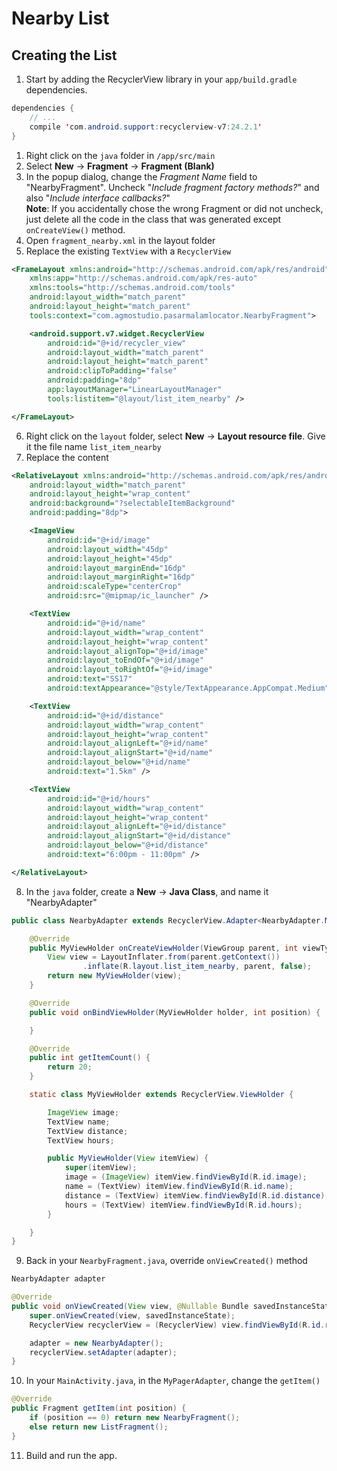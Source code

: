 # Nearby List

## Creating the List
1. Start by adding the RecyclerView library in your `app/build.gradle` dependencies.

  ```java
  dependencies {
      // ...
      compile 'com.android.support:recyclerview-v7:24.2.1'
  }
  ```
1. Right click on the `java` folder in `/app/src/main`
2. Select **New** -> **Fragment** -> **Fragment (Blank)**
3. In the popup dialog, change the *Fragment Name* field to "NearbyFragment". Uncheck "*Include fragment factory methods?*" and also "*Include interface callbacks?*"  
  **Note**: If you accidentally chose the wrong Fragment or did not uncheck, just delete all the code in the class that was generated except `onCreateView()` method.
4. Open `fragment_nearby.xml` in the layout folder
5. Replace the existing `TextView` with a `RecyclerView`
  ```xml
  <FrameLayout xmlns:android="http://schemas.android.com/apk/res/android"
      xmlns:app="http://schemas.android.com/apk/res-auto"
      xmlns:tools="http://schemas.android.com/tools"
      android:layout_width="match_parent"
      android:layout_height="match_parent"
      tools:context="com.agmostudio.pasarmalamlocator.NearbyFragment">

      <android.support.v7.widget.RecyclerView
          android:id="@+id/recycler_view"
          android:layout_width="match_parent"
          android:layout_height="match_parent"
          android:clipToPadding="false"
          android:padding="8dp"
          app:layoutManager="LinearLayoutManager"
          tools:listitem="@layout/list_item_nearby" />

  </FrameLayout>
  ```
6. Right click on the `layout` folder, select **New** -> **Layout resource file**. Give it the file name `list_item_nearby`
7. Replace the content  
  ```xml
  <RelativeLayout xmlns:android="http://schemas.android.com/apk/res/android"
      android:layout_width="match_parent"
      android:layout_height="wrap_content"
      android:background="?selectableItemBackground"
      android:padding="8dp">

      <ImageView
          android:id="@+id/image"
          android:layout_width="45dp"
          android:layout_height="45dp"
          android:layout_marginEnd="16dp"
          android:layout_marginRight="16dp"
          android:scaleType="centerCrop"
          android:src="@mipmap/ic_launcher" />

      <TextView
          android:id="@+id/name"
          android:layout_width="wrap_content"
          android:layout_height="wrap_content"
          android:layout_alignTop="@+id/image"
          android:layout_toEndOf="@+id/image"
          android:layout_toRightOf="@+id/image"
          android:text="SS17"
          android:textAppearance="@style/TextAppearance.AppCompat.Medium" />

      <TextView
          android:id="@+id/distance"
          android:layout_width="wrap_content"
          android:layout_height="wrap_content"
          android:layout_alignLeft="@+id/name"
          android:layout_alignStart="@+id/name"
          android:layout_below="@+id/name"
          android:text="1.5km" />

      <TextView
          android:id="@+id/hours"
          android:layout_width="wrap_content"
          android:layout_height="wrap_content"
          android:layout_alignLeft="@+id/distance"
          android:layout_alignStart="@+id/distance"
          android:layout_below="@+id/distance"
          android:text="6:00pm - 11:00pm" />

  </RelativeLayout>
  ```
8. In the `java` folder, create a **New** -> **Java Class**, and name it "NearbyAdapter"  
  ```java
  public class NearbyAdapter extends RecyclerView.Adapter<NearbyAdapter.MyViewHolder> {

      @Override
      public MyViewHolder onCreateViewHolder(ViewGroup parent, int viewType) {
          View view = LayoutInflater.from(parent.getContext())
                  .inflate(R.layout.list_item_nearby, parent, false);
          return new MyViewHolder(view);
      }

      @Override
      public void onBindViewHolder(MyViewHolder holder, int position) {

      }

      @Override
      public int getItemCount() {
          return 20;
      }

      static class MyViewHolder extends RecyclerView.ViewHolder {

          ImageView image;
          TextView name;
          TextView distance;
          TextView hours;

          public MyViewHolder(View itemView) {
              super(itemView);
              image = (ImageView) itemView.findViewById(R.id.image);
              name = (TextView) itemView.findViewById(R.id.name);
              distance = (TextView) itemView.findViewById(R.id.distance);
              hours = (TextView) itemView.findViewById(R.id.hours);
          }

      }
  }
  ```
9. Back in your `NearbyFragment.java`, override `onViewCreated()` method  
  ```java
  NearbyAdapter adapter

  @Override
  public void onViewCreated(View view, @Nullable Bundle savedInstanceState) {
      super.onViewCreated(view, savedInstanceState);
      RecyclerView recyclerView = (RecyclerView) view.findViewById(R.id.recycler_view);

      adapter = new NearbyAdapter();
      recyclerView.setAdapter(adapter);
  }
  ```
10. In your `MainActivity.java`, in the `MyPagerAdapter`, change the `getItem()`
  ```java
  @Override
  public Fragment getItem(int position) {
      if (position == 0) return new NearbyFragment();
      else return new ListFragment();
  }
  ```

11. Build and run the app.
